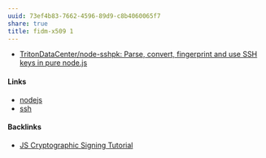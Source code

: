 ```yaml
---
uuid: 73ef4b83-7662-4596-89d9-c8b4060065f7
share: true
title: fidm-x509 1
---
```

* [TritonDataCenter/node-sshpk: Parse, convert, fingerprint and use SSH keys in pure node.js](https://github.com/TritonDataCenter/node-sshpk)

#### Links

* [nodejs](../94377dc4-14fb-44cd-9892-4cf3cff78726)
* [ssh](../29c9fa6f-bbe2-4995-b167-a0448a22343f)

#### Backlinks

* [JS Cryptographic Signing Tutorial](/be82e67e-13f4-4c86-b3ec-b32852c54e2b)